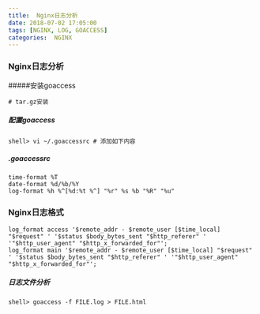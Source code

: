 ```yaml
---
title:  Nginx日志分析
date: 2018-07-02 17:05:00
tags: [NGINX, LOG, GOACCESS]
categories:  NGINX
---
```

### Nginx日志分析

#####安装goaccess

```
# tar.gz安装
```

##### 配置goaccess

```
shell> vi ~/.goaccessrc # 添加如下内容
```
##### .goaccessrc

```
time-format %T
date-format %d/%b/%Y
log-format %h %^[%d:%t %^] "%r" %s %b "%R" "%u"
```
### Nginx日志格式

```
log_format access '$remote_addr - $remote_user [$time_local] "$request" ' '$status $body_bytes_sent "$http_referer" ' '"$http_user_agent" "$http_x_forwarded_for"';
log_format main '$remote_addr - $remote_user [$time_local] "$request" ' '$status $body_bytes_sent "$http_referer" ' '"$http_user_agent" "$http_x_forwarded_for"';
```
##### 日志文件分析

```
shell> goaccess -f FILE.log > FILE.html
```